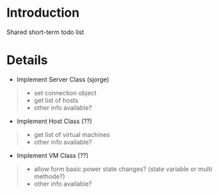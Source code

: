 # Introduction #

Shared short-term todo list

# Details #

- Implement Server Class (sjorge)
> - set connection object
> - get list of hosts
> - other info available?

- Implement Host Class (??)
> - get list of virtual machines
> - other info available?

- Implement VM Class (??)
> - allow form basic power state changes? (state variable or multi methode?)
> - other info available?